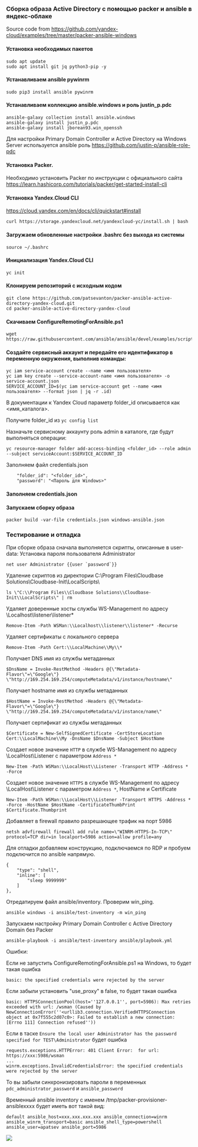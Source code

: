 ### Сборка образа Active Directory c помощью packer и ansible в яндекс-облаке

Source code from https://github.com/yandex-cloud/examples/tree/master/packer-ansible-windows

#### Установка необходимых пакетов

```
sudo apt update
sudo apt install git jq python3-pip -y
```

#### Устанавливаем ansible pywinrm

```
sudo pip3 install ansible pywinrm
```
#### Устанавливаем коллекцию ansible.windows и роль justin_p.pdc

```
ansible-galaxy collection install ansible.windows
ansible-galaxy install justin_p.pdc
ansible-galaxy install jborean93.win_openssh
```

Для настройки Primary Domain Controller и Active Directory на Windows Server используется ansible роль https://github.com/justin-p/ansible-role-pdc

#### Установка Packer.

Необходимо установить Packer по инструкции с официального сайта https://learn.hashicorp.com/tutorials/packer/get-started-install-cli

#### Установка Yandex.Cloud CLI

https://cloud.yandex.com/en/docs/cli/quickstart#install

```
curl https://storage.yandexcloud.net/yandexcloud-yc/install.sh | bash
```

#### Загружаем обновленные настройки .bashrc без выхода из системы

```
source ~/.bashrc
```

#### Инициализация Yandex.Cloud CLI

```
yc init
```

#### Клонируем репозиторий с исходным кодом

```
git clone https://github.com/patsevanton/packer-ansible-active-directory-yandex-cloud.git
cd packer-ansible-active-directory-yandex-cloud
```

#### Скачиваем ConfigureRemotingForAnsible.ps1

```
wget https://raw.githubusercontent.com/ansible/ansible/devel/examples/scripts/ConfigureRemotingForAnsible.ps1
```

#### Создайте сервисный аккаунт и передайте его идентификатор в переменную окружения, выполнив команды:

```
yc iam service-account create --name <имя пользователя>
yc iam key create --service-account-name <имя пользователя> -o service-account.json
SERVICE_ACCOUNT_ID=$(yc iam service-account get --name <имя пользователя> --format json | jq -r .id)
```

В документации к Yandex Cloud параметр folder_id описывается как <имя_каталога>.

Получите folder_id из `yc config list`

Назначьте сервисному аккаунту роль admin в каталоге, где будут выполняться операции:
```
yc resource-manager folder add-access-binding <folder_id> --role admin --subject serviceAccount:$SERVICE_ACCOUNT_ID
```

Заполняем файл credentials.json
```
    "folder_id": "<folder_id>",
    "password": "<Пароль для Windows>"
```

#### Заполняем credentials.json

#### Запускаем сборку образа

```
packer build -var-file credentials.json windows-ansible.json
```

### Тестирование и отладка

При сборке образа сначала выполняется скрипты, описанные в user-data:
Установка пароля пользователя Administrator
```
net user Administrator {{user `password`}}
```

Удаление скриптов из директории C:\Program Files\Cloudbase Solutions\Cloudbase-Init\LocalScripts\
```
ls \"C:\\Program Files\\Cloudbase Solutions\\Cloudbase-Init\\LocalScripts\" | rm
```

Удаляет доверенные хосты службы WS-Management по адресу \\Localhost\\listener\\listener*
```
Remove-Item -Path WSMan:\\Localhost\\listener\\listener* -Recurse
```

Удаляет сертификаты с локального сервера
```
Remove-Item -Path Cert:\\LocalMachine\\My\\*
```

Получает DNS имя из службы метаданных
```
$DnsName = Invoke-RestMethod -Headers @{\"Metadata-Flavor\"=\"Google\"} \"http://169.254.169.254/computeMetadata/v1/instance/hostname\"
```

Получает hostname имя из службы метаданных
```
$HostName = Invoke-RestMethod -Headers @{\"Metadata-Flavor\"=\"Google\"} \"http://169.254.169.254/computeMetadata/v1/instance/name\"
```

Получает сертификат из службы метаданных
```
$Certificate = New-SelfSignedCertificate -CertStoreLocation Cert:\\LocalMachine\\My -DnsName $DnsName -Subject $HostName
```

Создает новое значение `HTTP` в службе WS-Management по адресу \\LocalHost\\Listener c параметром `Address *`
```
New-Item -Path WSMan:\\LocalHost\\Listener -Transport HTTP -Address * -Force
```

Создает новое значение `HTTPS` в службе WS-Management по адресу \\LocalHost\\Listener c параметром `Address *`, HostName и Certificate
```
New-Item -Path WSMan:\\LocalHost\\Listener -Transport HTTPS -Address * -Force -HostName $HostName -CertificateThumbPrint $Certificate.Thumbprint
```

Добавляет в firewall правило разрешающее трафик на порт 5986
```
netsh advfirewall firewall add rule name=\"WINRM-HTTPS-In-TCP\" protocol=TCP dir=in localport=5986 action=allow profile=any
```

Для отладки добавляем конструкцию, подключаемся по RDP и пробуем подключится по ansible напрямую.
```
{
    "type": "shell",
    "inline": [
        "sleep 9999999"
    ]
},
```

Отредатируем файл ansible/inventory. Проверим win_ping.

```
ansible windows -i ansible/test-inventory -m win_ping
```

Запускаем настройку Primary Domain Controller с Active Directory Domain без Packer
```
ansible-playbook -i ansible/test-inventory ansible/playbook.yml
```

Ошибки:

Если не запустить ConfigureRemotingForAnsible.ps1 на Windows, то будет такая ошибка
```
basic: the specified credentials were rejected by the server
```

Если забыли установить "use_proxy" в false, то будет такая ошибка
```
basic: HTTPSConnectionPool(host=''127.0.0.1'', port=5986): Max retries exceeded with url: /wsman (Caused by NewConnectionError(''<urllib3.connection.VerifiedHTTPSConnection object at 0x7f555c2d07c0>: Failed to establish a new connection: [Errno 111] Connection refused''))
```

Если в таске `Ensure the local user Administrator has the password specified for TEST\Administrator` будет ошибка 
```
requests.exceptions.HTTPError: 401 Client Error:  for url: https://xxx:5986/wsman
...
winrm.exceptions.InvalidCredentialsError: the specified credentials were rejected by the server
```
То вы забыли синхронизировать пароли в переменных `pdc_administrator_password` и `ansible_password`

Временный ansible inventory с именем /tmp/packer-provisioner-ansiblexxxx будет иметь вот такой вид:
```
default ansible_host=xxx.xxx.xxx.xxx ansible_connection=winrm ansible_winrm_transport=basic ansible_shell_type=powershell ansible_user=apatsev ansible_port=5986
```


![](https://habrastorage.org/webt/bi/rd/ft/birdft5yig6fylfbg3bn4t-4tas.png)
